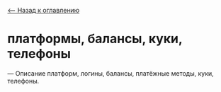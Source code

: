 [⟵ Назад к оглавлению](README.md)
# платформы, балансы, куки, телефоны
— Описание платформ, логины, балансы, платёжные методы, куки, телефоны.